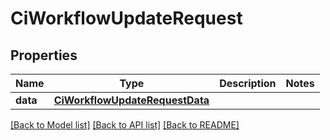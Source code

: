 # CiWorkflowUpdateRequest

## Properties
Name | Type | Description | Notes
------------ | ------------- | ------------- | -------------
**data** | [**CiWorkflowUpdateRequestData**](CiWorkflowUpdateRequestData.md) |  | 

[[Back to Model list]](../README.md#documentation-for-models) [[Back to API list]](../README.md#documentation-for-api-endpoints) [[Back to README]](../README.md)


